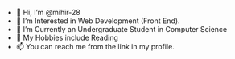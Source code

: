 - 👋 Hi, I’m @mihir-28
- 👀 I’m Interested in Web Development (Front End).
- 🌱 I’m Currently an Undergraduate Student in Computer Science 
- 💞️ My Hobbies include Reading
- 📫 You can reach me from the link in my profile.

<!---
mihir-28/mihir-28 is a ✨ special ✨ repository because its `README.md` (this file) appears on your GitHub profile.
You can click the Preview link to take a look at your changes.
--->
